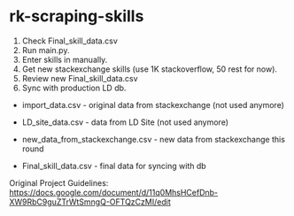 # rk-scraping-skills

1. Check Final_skill_data.csv
2. Run main.py.
3. Enter skills in manually.
4. Get new stackexchange skills (use 1K stackoverflow, 50 rest for now).
5. Review new Final_skill_data.csv
6. Sync with production LD db.

- import_data.csv - original data from stackexchange (not used anymore)
- LD_site_data.csv - data from LD Site (not used anymore)

- new_data_from_stackexchange.csv - new data from stackexchange this round
- Final_skill_data.csv - final data for syncing with db

Original Project Guidelines: https://docs.google.com/document/d/11q0MhsHCefDnb-XW9RbC9guZTrWtSmngQ-OFTQzCzMI/edit